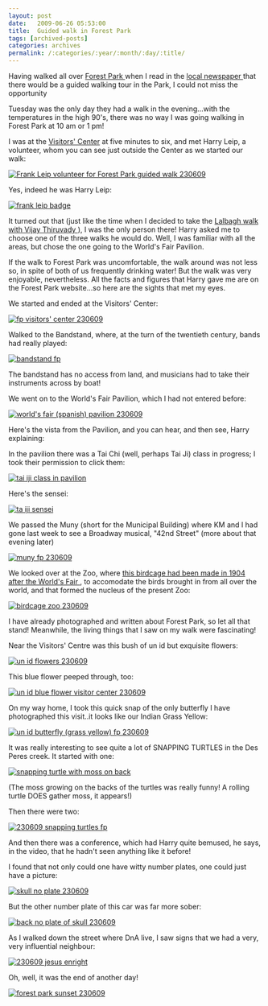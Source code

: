 ```yaml
---
layout: post
date:	2009-06-26 05:53:00
title:  Guided walk in Forest Park
tags: [archived-posts]
categories: archives
permalink: /:categories/:year/:month/:day/:title/
---
```

Having walked all over <a href="http://stlouis.missouri.org/citygov/parks/forestpark/"> Forest Park </a> when I read in the  <a href="http://www.stltoday.com/"> local newspaper </a> that there would be a guided walking tour in the Park, I could not miss the opportunity

Tuesday was the only day they had a walk in the evening...with the temperatures in the high 90's, there was no way I was going walking in Forest Park at 10 am or 1 pm!

I was at the <a href="http://stlouis.missouri.org/citygov/parks/forestpark/Lindell.html"> Visitors' Center</a>  at five minutes to six, and met Harry  Leip, a volunteer, whom you can see just outside the Center as we started our walk:


<a href="http://s562.photobucket.com/albums/ss67/pugaippadam/?action=view&amp;current=IMG_1947.jpg" target="_blank"><img src="http://i562.photobucket.com/albums/ss67/pugaippadam/IMG_1947.jpg" border="0" alt="Frank Leip volunteer for Forest Park guided walk 230609"></a>



Yes, indeed he was Harry Leip:


<a href="http://s562.photobucket.com/albums/ss67/pugaippadam/?action=view&amp;current=IMG_1968.jpg" target="_blank"><img src="http://i562.photobucket.com/albums/ss67/pugaippadam/IMG_1968.jpg" border="0" alt="frank leip badge"></a>

<lj-cut text="some more images....">


It turned out that (just like the time when I decided to take the <a href="http://www.bangalorewalks.com/lalbagh.htm"> Lalbagh walk with Vijay Thiruvady </a>), I was the only person there! Harry asked me to choose one of the three walks he would do. Well, I was familiar with all the areas, but chose the one going to the World's Fair Pavilion.

If the walk to Forest Park was uncomfortable, the walk around was not less so, in spite of both of us frequently drinking water! But the walk was very enjoyable, nevertheless. All the facts and figures that Harry gave me are on the Forest Park website...so here are the sights that met my eyes.


We started and ended at the Visitors' Center:



<a href="http://s562.photobucket.com/albums/ss67/pugaippadam/?action=view&amp;current=IMG_1948.jpg" target="_blank"><img src="http://i562.photobucket.com/albums/ss67/pugaippadam/IMG_1948.jpg" border="0" alt="fp visitors&#39; center 230609"></a>

Walked to the Bandstand, where, at the turn of the twentieth century, bands had really played:

<a href="http://s562.photobucket.com/albums/ss67/pugaippadam/?action=view&amp;current=IMG_1952.jpg" target="_blank"><img src="http://i562.photobucket.com/albums/ss67/pugaippadam/IMG_1952.jpg" border="0" alt="bandstand fp"></a>


The bandstand has no access from land, and musicians had to take their instruments across by boat!

We went on to the World's Fair Pavilion, which I had not entered before:


<a href="http://s562.photobucket.com/albums/ss67/pugaippadam/?action=view&amp;current=IMG_1964.jpg" target="_blank"><img src="http://i562.photobucket.com/albums/ss67/pugaippadam/IMG_1964.jpg" border="0" alt="world&#39;s fair (spanish) pavilion 230609"></a>


Here's the vista from the Pavilion, and you can hear, and then see, Harry explaining:


<lj-embed id="70"/>

In the pavilion there was a Tai Chi (well, perhaps Tai Ji) class in progress; I took their permission to click them:



<a href="http://s562.photobucket.com/albums/ss67/pugaippadam/?action=view&amp;current=IMG_1965.jpg" target="_blank"><img src="http://i562.photobucket.com/albums/ss67/pugaippadam/IMG_1965.jpg" border="0" alt="tai iji class in pavilion"></a>


Here's the sensei:

<a href="http://s562.photobucket.com/albums/ss67/pugaippadam/?action=view&amp;current=IMG_1966.jpg" target="_blank"><img src="http://i562.photobucket.com/albums/ss67/pugaippadam/IMG_1966.jpg" border="0" alt="ta iji sensei"></a>


We passed the Muny (short for the Municipal Building) where KM and I had gone last week to see a Broadway  musical, "42nd Street" (more about that evening later)


<a href="http://s562.photobucket.com/albums/ss67/pugaippadam/?action=view&amp;current=IMG_1951.jpg" target="_blank"><img src="http://i562.photobucket.com/albums/ss67/pugaippadam/IMG_1951.jpg" border="0" alt="muny fp 230609"></a>


We looked over at the Zoo, where <a href="http://www.stlzoo.org/home/history/"> this birdcage had been made in 1904 after the World's Fair </a> , to accomodate the birds brought in from all over the world, and that formed the nucleus of the present Zoo:

<a href="http://s562.photobucket.com/albums/ss67/pugaippadam/?action=view&amp;current=IMG_1969.jpg" target="_blank"><img src="http://i562.photobucket.com/albums/ss67/pugaippadam/IMG_1969.jpg" border="0" alt="birdcage zoo 230609"></a>

I have already photographed and written about Forest Park, so let all that stand! Meanwhile, the living things that I saw on my walk were fascinating!

Near the Visitors' Centre was this bush of un id but exquisite flowers:


<a href="http://s562.photobucket.com/albums/ss67/pugaippadam/?action=view&amp;current=IMG_1970.jpg" target="_blank"><img src="http://i562.photobucket.com/albums/ss67/pugaippadam/IMG_1970.jpg" border="0" alt="un id flowers 230609"></a>


This blue flower peeped through, too:

<a href="http://s562.photobucket.com/albums/ss67/pugaippadam/?action=view&amp;current=IMG_1972.jpg" target="_blank"><img src="http://i562.photobucket.com/albums/ss67/pugaippadam/IMG_1972.jpg" border="0" alt="un id blue flower visitor center 230609"></a>


On my way home, I took this quick snap of the only  butterfly I have  photographed this visit..it looks like our Indian Grass Yellow:

<a href="http://s562.photobucket.com/albums/ss67/pugaippadam/?action=view&amp;current=IMG_1987.jpg" target="_blank"><img src="http://i562.photobucket.com/albums/ss67/pugaippadam/IMG_1987.jpg" border="0" alt="un id butterfly (grass yellow) fp 230609"></a>


It was really interesting to see quite a lot of SNAPPING TURTLES in the Des Peres creek. It started with one:


<a href="http://s562.photobucket.com/albums/ss67/pugaippadam/?action=view&amp;current=IMG_1958.jpg" target="_blank"><img src="http://i562.photobucket.com/albums/ss67/pugaippadam/IMG_1958.jpg" border="0" alt="snapping turtle with moss on back"></a>

(The moss growing on the backs of the turtles was really funny! A rolling turtle DOES gather moss, it appears!)

Then there were two:


<a href="http://s562.photobucket.com/albums/ss67/pugaippadam/?action=view&amp;current=IMG_1953.jpg" target="_blank"><img src="http://i562.photobucket.com/albums/ss67/pugaippadam/IMG_1953.jpg" border="0" alt="230609 snapping turtles fp"></a>


And then there was a conference, which had Harry quite bemused, he says, in the video, that he hadn't seen anything like it before!


<lj-embed id="71"/>

I found that not only could one have witty number plates, one could just have a picture:


<a href="http://s562.photobucket.com/albums/ss67/pugaippadam/?action=view&amp;current=IMG_2001.jpg" target="_blank"><img src="http://i562.photobucket.com/albums/ss67/pugaippadam/IMG_2001.jpg" border="0" alt="skull no plate 230609"></a>


But the other number plate of this car was far more sober:

<a href="http://s562.photobucket.com/albums/ss67/pugaippadam/?action=view&amp;current=IMG_2002.jpg" target="_blank"><img src="http://i562.photobucket.com/albums/ss67/pugaippadam/IMG_2002.jpg" border="0" alt="back no plate of skull 230609"></a>


As I walked down  the street where DnA live, I saw signs that we had a very, very influential neighbour:


<a href="http://s562.photobucket.com/albums/ss67/pugaippadam/?action=view&amp;current=IMG_2008.jpg" target="_blank"><img src="http://i562.photobucket.com/albums/ss67/pugaippadam/IMG_2008.jpg" border="0" alt="230609 jesus enright"></a>

</lj-cut>


Oh, well, it was the end of another day!

<a href="http://s562.photobucket.com/albums/ss67/pugaippadam/?action=view&amp;current=IMG_1997.jpg" target="_blank"><img src="http://i562.photobucket.com/albums/ss67/pugaippadam/IMG_1997.jpg" border="0" alt="forest park sunset 230609"></a>

